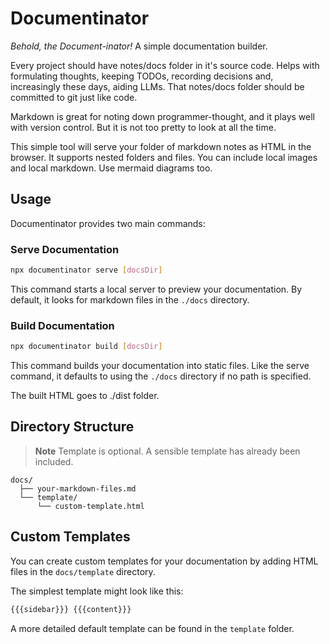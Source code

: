 # Documentinator

_Behold, the Document-inator!_ A simple documentation builder.

Every project should have notes/docs folder in it's source code.
Helps with formulating thoughts, keeping TODOs,
recording decisions and, increasingly these days, aiding LLMs. That notes/docs folder
should be committed to git just like code.

Markdown is great for noting down programmer-thought, and it plays well with version control.
But it is not too pretty to look at all the time.

This simple tool will serve your folder of markdown notes as HTML in the browser.
It supports nested folders and files. You can include local images and local markdown.
Use mermaid diagrams too.

## Usage

Documentinator provides two main commands:

### Serve Documentation

```bash
npx documentinator serve [docsDir]
```

This command starts a local server to preview your documentation. By default, it looks for markdown files in the `./docs` directory.

### Build Documentation

```bash
npx documentinator build [docsDir]
```

This command builds your documentation into static files. Like the serve command, it defaults to using the `./docs` directory if no path is specified.

The built HTML goes to ./dist folder.

## Directory Structure

> **Note**
> Template is optional. A sensible template has already been included.

```
docs/
  ├── your-markdown-files.md
  └── template/
      └── custom-template.html
```

## Custom Templates

You can create custom templates for your documentation by adding HTML files in the `docs/template` directory.

The simplest template might look like this:

```html
{{{sidebar}}} {{{content}}}
```

A more detailed default template can be found in the `template` folder.
